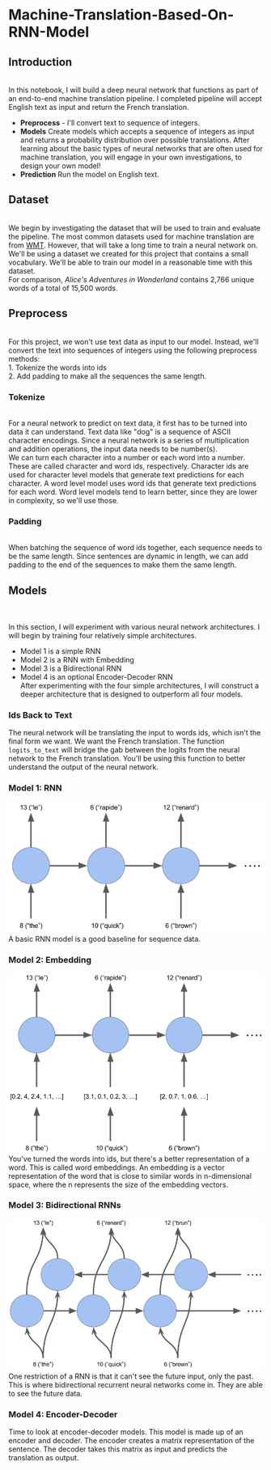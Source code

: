 # Machine-Translation-Based-On-RNN-Model
## Introduction
<br/>In this notebook, I will build a deep neural network that functions as part of an end-to-end machine translation pipeline. I completed pipeline will accept English text as input and return the French translation.
- **Preprocess** - I'll convert text to sequence of integers.
- **Models** Create models which accepts a sequence of integers as input and returns a probability distribution over possible translations. After learning about the basic types of neural networks that are often used for machine translation, you will engage in your own investigations, to design your own model!
- **Prediction** Run the model on English text.

## Dataset
<br/>We begin by investigating the dataset that will be used to train and evaluate the pipeline.  The most common datasets used for machine translation are from [WMT](http://www.statmt.org/).  However, that will take a long time to train a neural network on.  We'll be using a dataset we created for this project that contains a small vocabulary.  We'll be able to train our model in a reasonable time with this dataset.
<br/>For comparison, _Alice's Adventures in Wonderland_ contains 2,766 unique words of a total of 15,500 words.

## Preprocess
<br/>For this project, we won't use text data as input to our model. Instead, we'll convert the text into sequences of integers using the following preprocess methods:
<br/>1. Tokenize the words into ids
<br/>2. Add padding to make all the sequences the same length.

### Tokenize
<br/>For a neural network to predict on text data, it first has to be turned into data it can understand. Text data like "dog" is a sequence of ASCII character encodings.  Since a neural network is a series of multiplication and addition operations, the input data needs to be number(s).
<br/>We can turn each character into a number or each word into a number.  These are called character and word ids, respectively.  Character ids are used for character level models that generate text predictions for each character.  A word level model uses word ids that generate text predictions for each word.  Word level models tend to learn better, since they are lower in complexity, so we'll use those.

### Padding
<br/>When batching the sequence of word ids together, each sequence needs to be the same length.  Since sentences are dynamic in length, we can add padding to the end of the sequences to make them the same length.

## Models
<br/><br/>In this section, I will experiment with various neural network architectures.
I will begin by training four relatively simple architectures.
- Model 1 is a simple RNN
- Model 2 is a RNN with Embedding
- Model 3 is a Bidirectional RNN
- Model 4 is an optional Encoder-Decoder RNN
<br/>After experimenting with the four simple architectures, I will construct a deeper architecture that is designed to outperform all four models.

### Ids Back to Text
The neural network will be translating the input to words ids, which isn't the final form we want.  We want the French translation.  The function `logits_to_text` will bridge the gab between the logits from the neural network to the French translation.  You'll be using this function to better understand the output of the neural network.

### Model 1: RNN
![RNN](images/rnn.png)
A basic RNN model is a good baseline for sequence data.

### Model 2: Embedding
![RNN](images/embedding.png)
You've turned the words into ids, but there's a better representation of a word.  This is called word embeddings.  An embedding is a vector representation of the word that is close to similar words in n-dimensional space, where the n represents the size of the embedding vectors.

### Model 3: Bidirectional RNNs
![RNN](images/bidirectional.png)
One restriction of a RNN is that it can't see the future input, only the past.  This is where bidirectional recurrent neural networks come in.  They are able to see the future data.

### Model 4: Encoder-Decoder
Time to look at encoder-decoder models.  This model is made up of an encoder and decoder. The encoder creates a matrix representation of the sentence.  The decoder takes this matrix as input and predicts the translation as output.
